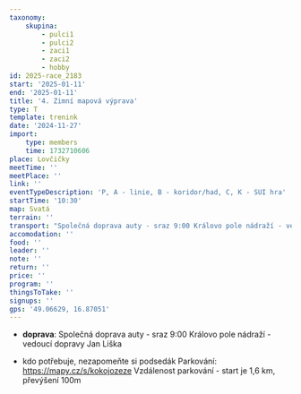 ```yaml
---
taxonomy:
    skupina:
        - pulci1
        - pulci2
        - zaci1
        - zaci2
        - hobby
id: 2025-race_2183
start: '2025-01-11'
end: '2025-01-11'
title: '4. Zimní mapová výprava'
type: T
template: trenink
date: '2024-11-27'
import:
    type: members
    time: 1732710606
place: Lovčičky
meetTime: ''
meetPlace: ''
link: ''
eventTypeDescription: 'P, A - linie, B - koridor/had, C, K - SUI hra'
startTime: '10:30'
map: Svatá
terrain: ''
transport: "Společná doprava auty - sraz 9:00 Královo pole nádraží - vedoucí dopravy Jan Liška\r\n - kdo potřebuje, nezapomeňte si podsedák\r\n Parkování: https://mapy.cz/s/kokojozeze \r\nVzdálenost parkování - start je 1,6 km, převýšení 100m"
accomodation: ''
food: ''
leader: ''
note: ''
return: ''
price: ''
program: ''
thingsToTake: ''
signups: ''
gps: '49.06629, 16.87051'
---
```


* **doprava**: Společná doprava auty - sraz 9:00 Královo pole nádraží - vedoucí dopravy Jan Liška
 - kdo potřebuje, nezapomeňte si podsedák
 Parkování: https://mapy.cz/s/kokojozeze 
Vzdálenost parkování - start je 1,6 km, převýšení 100m
